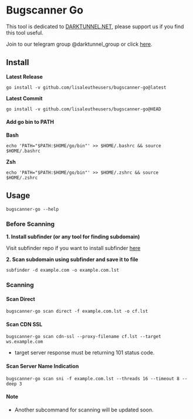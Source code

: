 # Bugscanner Go

This tool is dedicated to [DARKTUNNEL.NET](https://www.darktunnel.net), please support us if you find this tool useful.

Join to our telegram group @darktunnel_group or click [here](https://t.me/darktunnel_group).


Install
-------

**Latest Release**

	go install -v github.com/lisaleutheusers/bugscanner-go@latest

**Latest Commit**

	go install -v github.com/lisaleutheusers/bugscanner-go@HEAD


#### Add go bin to PATH

**Bash**

	echo 'PATH="$PATH:$HOME/go/bin"' >> $HOME/.bashrc && source $HOME/.bashrc

**Zsh**

	echo 'PATH="$PATH:$HOME/go/bin"' >> $HOME/.zshrc && source $HOME/.zshrc


Usage
-----

	bugscanner-go --help


### Before Scanning

**1. Install subfinder (or any tool for finding subdomain)**

Visit subfinder repo if you want to install subfinder [here](https://github.com/projectdiscovery/subfinder#installation)


**2. Scan subdomain using subfinder and save it to file**

	subfinder -d example.com -o example.com.lst


### Scanning

#### Scan Direct

	bugscanner-go scan direct -f example.com.lst -o cf.lst

#### Scan CDN SSL

	bugscanner-go scan cdn-ssl --proxy-filename cf.lst --target ws.example.com

* target server response must be returning 101 status code.

#### Scan Server Name Indication

	bugscanner-go scan sni -f example.com.lst --threads 16 --timeout 8 --deep 3

#### Note

* Another subcommand for scanning will be updated soon.
